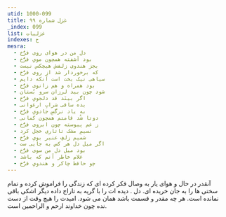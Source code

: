 ```yaml
---
utid: 1000-099
title: غزل شماره ۹۹
_index: 099
list: غزلیات
indexes: خ
mesra:
  - دل من در هوای روی فرُّخ
  - بود آشفته همچون مویِ فرُّخ
  - بجز هندوی زلفش هیچکس نیست
  - که برخوردار شد از روی فرُّخ
  - سیاهی نیک بخت است آنکه دایم
  - بود همراه و هم زانوی فرُّخ
  - شود چون بید لرزان سرو بُستان
  - اگر بینَد قد دلجویِ فرُّخ
  - بده ساقی شرابِ ارغوانی
  - به یاد نرگسِ جادویِ فرُّخ
  - دوتا شُد قامتم همچون کمانی
  - ز غم پیوسته چون ابروی فرُّخ
  - نسیمِ مشک تاتاری خجل کرد
  - شمیم زلفِ عنبر بویِ فرُّخ
  - اگر میل دل هر کس به جایی ست
  - بود میل دل من سوی فرُّخ
  - غلام خاطر آنم که باشد
  - چو حافظ چاکر و هندویِ فرُّخ
---
```

آنقدر در حال و هوای یار به وصال فکر کرده ای که زندگی را فراموش کرده و تمام سختی ها را به جان خریده ای. دل . دیده ات را با گریه به تاراج داده دیگر اشکی باقی نمانده است. هر چه مقدر و قسمت باشد همان می شود. امیدت را هیچ وقت از دست نده چون خداوند ارحم و الراحمین است.
